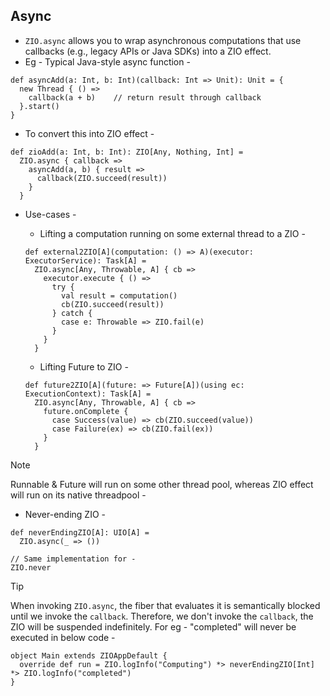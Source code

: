 ## Async

- `ZIO.async` allows you to wrap asynchronous computations that use callbacks (e.g., legacy APIs or Java SDKs) into a ZIO effect.
- Eg - Typical Java-style async function -
```
def asyncAdd(a: Int, b: Int)(callback: Int => Unit): Unit = {
  new Thread { () => 
    callback(a + b)    // return result through callback
  }.start()
}
```

- To convert this into ZIO effect -
```
def zioAdd(a: Int, b: Int): ZIO[Any, Nothing, Int] =
  ZIO.async { callback =>
    asyncAdd(a, b) { result =>
      callback(ZIO.succeed(result))
    }
  }
```

- Use-cases -

  - Lifting a computation running on some external thread to a ZIO -
  ```
  def external2ZIO[A](computation: () => A)(executor: ExecutorService): Task[A] =
    ZIO.async[Any, Throwable, A] { cb =>
      executor.execute { () =>
        try {
          val result = computation()
          cb(ZIO.succeed(result))
        } catch {
          case e: Throwable => ZIO.fail(e)
        }
      }
    }
  ```

  - Lifting Future to ZIO -
  ```
  def future2ZIO[A](future: => Future[A])(using ec: ExecutionContext): Task[A] =
    ZIO.async[Any, Throwable, A] { cb =>
      future.onComplete {
        case Success(value) => cb(ZIO.succeed(value))
        case Failure(ex) => cb(ZIO.fail(ex))
      }
    }
  ```

> [!NOTE]
> Runnable & Future will run on some other thread pool, whereas ZIO effect will run on its native threadpool -

  - Never-ending ZIO -
  ```
  def neverEndingZIO[A]: UIO[A] =
    ZIO.async(_ => ())

  // Same implementation for -
  ZIO.never  
  ```

> [!TIP]
> When invoking `ZIO.async`, the fiber that evaluates it is semantically blocked until we invoke the `callback`. Therefore, we don't invoke the `callback`, the ZIO will be suspended indefinitely. For eg - "completed" will never be executed in below code -

  ```
  object Main extends ZIOAppDefault {
    override def run = ZIO.logInfo("Computing") *> neverEndingZIO[Int] *> ZIO.logInfo("completed")
  }
  ```